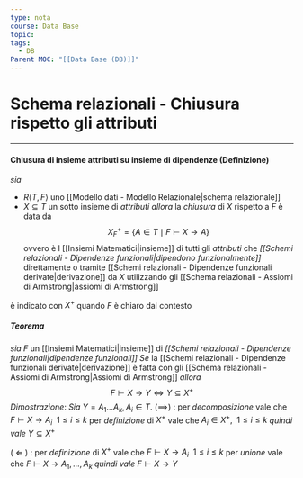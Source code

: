 ```yaml
---
type: nota
course: Data Base
topic: 
tags:
  - DB
Parent MOC: "[[Data Base (DB)]]"
---
```


# Schema relazionali - Chiusura rispetto gli attributi
---
#### Chiusura di insieme  attributi su insieme di dipendenze (Definizione)
_sia_
- $R\langle T,F \rangle$ uno [[Modello dati - Modello Relazionale|schema relazionale]] 
-  $X \subseteq T$ un sotto insieme di _attributi_
 _allora_ la _chiusura_ di $X$ rispetto a $F$ è data da $$X_F^+=\{ A \in  T \mid F \vdash X \rightarrow A \}$$
ovvero è l [[Insiemi Matematici|insieme]] di tutti gli _attributi_ che _[[Schemi relazionali - Dipendenze funzionali|dipendono funzionalmente]]_ direttamente o tramite [[Schemi relazionali - Dipendenze funzionali derivate|derivazione]] da $X$ utilizzando gli [[Schema relazionali - Assiomi di Armstrong|assiomi di Armstrong]]  

è indicato con $X^+$ quando $F$ è chiaro dal contesto

##### Teorema
_sia_ $F$ un [[Insiemi Matematici|insieme]] di _[[Schemi relazionali - Dipendenze funzionali|dipendenze funzionali]]_ 
_Se_ la [[Schemi relazionali - Dipendenze funzionali derivate|derivazione]] è fatta con gli [[Schema relazionali - Assiomi di Armstrong|Assiomi di Armstrong]]
_allora_ $$F \vdash X \rightarrow Y \iff Y \subseteq X^+$$
_Dimostrazione_: _Sia_ $Y = A_1 \dots A_k, A_i \in  T$.
$(\implies)$ :
	per _decomposizione_ vale che $F \vdash X \rightarrow A_i \ \ 1 \leq i \leq k$
	per _definizione_ di $X^+$ vale che $A_i \in  X^+,\ \  1 \leq i \leq k$ 
	_quindi vale_ $Y \subseteq X^+$
	
$(\ \Longleftarrow\ )$ :
	per _definizione_ di $X^+$ vale che $F \vdash X \rightarrow A_i \ \ 1 \leq i \leq k$
	per _unione_ vale che $F \vdash X \rightarrow A_1, \dots , A_k$ 
	_quindi vale_   $F \vdash X \rightarrow Y$	